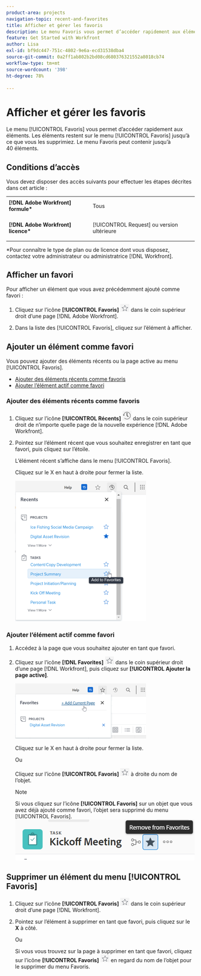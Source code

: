 ```yaml
---
product-area: projects
navigation-topic: recent-and-favorites
title: Afficher et gérer les favoris
description: Le menu Favoris vous permet d’accéder rapidement aux éléments. Les éléments restent dans le menu Favoris jusqu’à ce que vous les supprimiez. Le menu Favoris peut contenir jusqu’à 40 éléments.
feature: Get Started with Workfront
author: Lisa
exl-id: bf9dc447-751c-4802-9e6a-ecd31538dba4
source-git-commit: 0a2ff1ab802b2bd08cd680376321552a8018cb74
workflow-type: tm+mt
source-wordcount: '398'
ht-degree: 78%

---
```


# Afficher et gérer les favoris

Le menu [!UICONTROL Favoris] vous permet d’accéder rapidement aux éléments. Les éléments restent sur le menu [!UICONTROL Favoris] jusqu’à ce que vous les supprimiez. Le menu Favoris peut contenir jusqu’à 40 éléments.

## Conditions d’accès

Vous devez disposer des accès suivants pour effectuer les étapes décrites dans cet article :

<table style="table-layout:auto"> 
 <col> 
 </col> 
 <col> 
 </col> 
 <tbody> 
  <tr> 
   <td role="rowheader"><strong>[!DNL Adobe Workfront] formule*</strong></td> 
   <td> <p>Tous</p> </td> 
  </tr> 
  <tr> 
   <td role="rowheader"><strong>[!DNL Adobe Workfront] licence*</strong></td> 
   <td> <p>[!UICONTROL Request] ou version ultérieure</p> </td> 
  </tr> 
 </tbody> 
</table>

&#42;Pour connaître le type de plan ou de licence dont vous disposez, contactez votre administrateur ou administratrice [!DNL Workfront].

## Afficher un favori

Pour afficher un élément que vous avez précédemment ajouté comme favori :

1. Cliquez sur l’icône **[!UICONTROL Favoris]** ![Favoris](assets/favorites-icon.png) dans le coin supérieur droit d’une page [!DNL Adobe Workfront].

1. Dans la liste des [!UICONTROL Favoris], cliquez sur l’élément à afficher.

## Ajouter un élément comme favori

Vous pouvez ajouter des éléments récents ou la page active au menu [!UICONTROL Favoris].

* [Ajouter des éléments récents comme favoris](#add-recent-items-as-a-favorite)
* [Ajouter l’élément actif comme favori](#add-the-current-item-as-a-favorite)

### Ajouter des éléments récents comme favoris

1. Cliquez sur l’icône **[!UICONTROL Récents]** ![[!UICONTROL Recents]](assets/recents-icon-40x43.png) dans le coin supérieur droit de n’importe quelle page de la nouvelle expérience [!DNL Adobe Workfront].
1. Pointez sur l’élément récent que vous souhaitez enregistrer en tant que favori, puis cliquez sur l’étoile.

   L’élément récent s’affiche dans le menu [!UICONTROL Favoris].

   Cliquez sur le X en haut à droite pour fermer la liste.

   ![Ajouter un élément récent comme favori](assets/favorite-recent-item-2022-350x375.png)

### Ajouter l’élément actif comme favori

1. Accédez à la page que vous souhaitez ajouter en tant que favori.
1. Cliquez sur l’icône **[!DNL Favorites]** ![Favoris](assets/favorites-icon.png) dans le coin supérieur droit d’une page [!DNL Workfront], puis cliquez sur **[!UICONTROL Ajouter la page active]**.

   ![Ajouter la page active aux favoris](assets/add-current-page-favorite-2022-350x147.png)

   Cliquez sur le X en haut à droite pour fermer la liste.

   Ou

   Cliquez sur l’icône **[!UICONTROL Favoris]** ![Favoris](assets/favorites-icon.png) à droite du nom de l’objet.

   >[!NOTE]
   >
   >Si vous cliquez sur l’icône **[!UICONTROL Favoris]** sur un objet que vous avez déjà ajouté comme favori, l’objet sera supprimé du menu [!UICONTROL Favoris].\
   >![Supprimer des favoris](assets/nwe-remove-from-favorites-350x52.png)

## Supprimer un élément du menu [!UICONTROL Favoris]

1. Cliquez sur l’icône **[!UICONTROL Favoris]** ![Favoris](assets/favorites-icon.png) dans le coin supérieur droit d’une page [!DNL Workfront].

1. Pointez sur l’élément à supprimer en tant que favori, puis cliquez sur le **X** à côté.

   Ou

   Si vous vous trouvez sur la page à supprimer en tant que favori, cliquez sur l’icône **[!UICONTROL Favoris]** ![Favoris](assets/favorites-icon.png) en regard du nom de l’objet pour le supprimer du menu Favoris.
